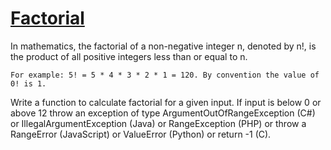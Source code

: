 # [Factorial](https://www.codewars.com/kata/54ff0d1f355cfd20e60001fc) #

In mathematics, the factorial of a non-negative integer n, denoted by n!, is the product of all positive integers less than or equal to n. 

    For example: 5! = 5 * 4 * 3 * 2 * 1 = 120. By convention the value of 0! is 1.

Write a function to calculate factorial for a given input. If input is below 0 or above 12 throw an exception of type ArgumentOutOfRangeException (C#) or IllegalArgumentException (Java) or RangeException (PHP) or throw a RangeError (JavaScript) or ValueError (Python) or return -1 (C).
